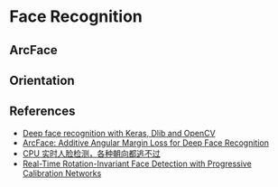 
# Face Recognition

## ArcFace

## Orientation

## References

  * [Deep face recognition with Keras, Dlib and OpenCV](http://krasserm.github.io/2018/02/07/deep-face-recognition/)
  * [ArcFace: Additive Angular Margin Loss for Deep Face Recognition](https://arxiv.org/abs/1801.07698)
  * [CPU 实时人脸检测，各种朝向都逃不过](https://www.jiqizhixin.com/articles/110401)
  * [Real-Time Rotation-Invariant Face Detection with Progressive Calibration Networks](https://arxiv.org/pdf/1804.06039.pdf)
